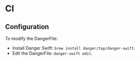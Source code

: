 # CI

## Configuration

To modify the DangerFile:

- Install Danger Swift: `brew install danger/tap/danger-swift`.
- Edit the DangerFile: `danger-swift edit`.
